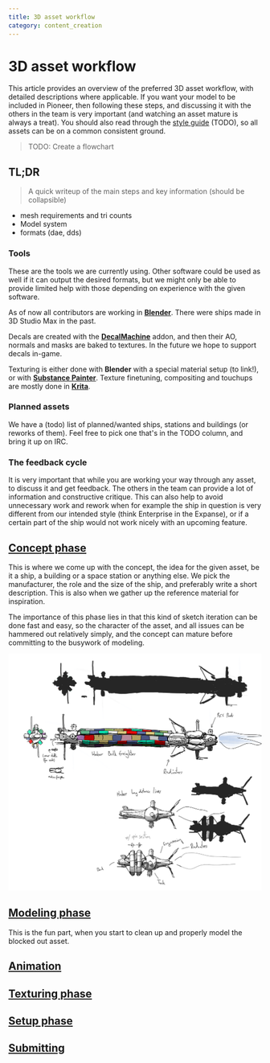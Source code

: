 ```yaml
---
title: 3D asset workflow
category: content_creation
---
```


# 3D asset workflow

This article provides an overview of the preferred 3D asset workflow, with detailed descriptions where applicable. If you want your model to be included in Pioneer, then following these steps, and discussing it with the others in the team is very important (and watching an asset mature is always a treat). You should also read through the <u>style guide</u> (TODO), so all assets can be on a common consistent ground.

> TODO: Create a flowchart

## TL;DR

> A quick writeup of the main steps and key information (should be collapsible)

- mesh requirements and tri counts
- Model system
- formats (dae, dds)

### Tools

These are the tools we are currently using. Other software could be used as well if it can output the desired formats, but we might only be able to provide limited help with those depending on experience with the given software. 

As of now all contributors are working in **[Blender](https://www.blender.org/)**. There were ships made in 3D Studio Max in the past.

Decals are created with the **[DecalMachine](https://blendermarket.com/products/decalmachine)** addon, and then their AO, normals and masks are baked to textures. In the future we hope to support decals in-game.

Texturing is either done with **Blender** with a special material setup (to link!), or with **[Substance Painter](https://store.steampowered.com/app/1775390/Substance_3D_Painter_2022/)**. Texture finetuning, compositing and touchups are mostly done in **[Krita](https://krita.org/)**.

### Planned assets

We have a (todo) list of planned/wanted ships, stations and buildings (or reworks of them). Feel free to pick one that's in the TODO column, and bring it up on IRC.

### The feedback cycle

It is very important that while you are working your way through any asset, to discuss it and get feedback. The others in the team can provide a lot of information and constructive critique. This can also help to avoid unnecessary work and rework when for example the ship in question is very different from our intended style (think Enterprise in the Expanse), or if a certain part of the ship would not work nicely with an upcoming feature.

## [Concept phase](./3d_wf_concept.md)

This is where we come up with the concept, the idea for the given asset, be it a ship, a building or a space station or anything else. We pick the manufacturer, the role and the size of the ship, and preferably write a short description. This is also when we gather up the reference material for inspiration.

The importance of this phase lies in that this kind of sketch iteration can be done fast and easy, so the character of the asset, and all issues can be hammered out relatively simply, and the concept can mature before committing to the busywork of modeling.

![workflow_sketch3](assets/workflow_sketch3.png)

## [Modeling phase](./3d_wf_modeling.md)

This is the fun part, when you start to clean up and properly model the blocked out asset. 

## [Animation](./3d_wf_animation.md)

## [Texturing phase](./3d_wf_texturing.md)

## [Setup phase](./3d_wf_setup.md)

## [Submitting](./3d_wf_submit.md)





